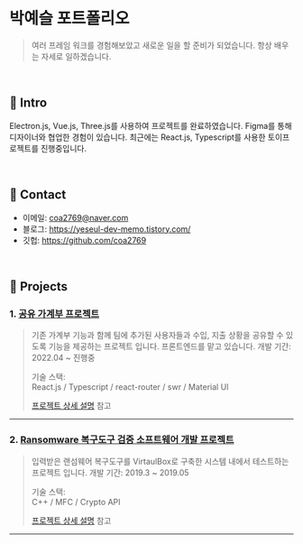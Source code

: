 # 박예슬 포트폴리오
> 여러 프레임 워크를 경험해보았고 새로운 일을 할 준비가 되었습니다. 항상 배우는 자세로 일하겠습니다.

</br>

## :pushpin: Intro
Electron.js, Vue.js, Three.js를 사용하여 프로젝트를 완료하였습니다.
Figma를 통해 디자이너와 협업한 경험이 있습니다.
최근에는 React.js, Typescript를 사용한 토이프로젝트를 진행중입니다.

</br>

## :pushpin: Contact
- 이메일: coa2769@naver.com
- 블로그: https://yeseul-dev-memo.tistory.com/
- 깃헙: https://github.com/coa2769

</br>

## :pushpin: Projects
### 1. [공유 가계부 프로젝트](https://github.com/coa2769/RBV-Web)
> 기존 가계부 기능과 함께 팀에 추가된 사용자들과 수입, 지출 상황을 공유할 수 있도록 기능을 제공하는 프로젝트 입니다.
> 프론트엔드를 맡고 있습니다.
>개발 기간: 2022.04 ~ 진행중
>  
>기술 스택:  
>React.js / Typescript / react-router / swr / Material UI   
>  
>[프로젝트 상세 설명](https://github.com/coa2769/RBV-Web) 참고

---

### 2. [Ransomware 복구도구 검증 소프트웨어 개발 프로젝트](https://github.com/coa2769/Ransomware-recovery-validation-tool)
> 입력받은 랜섬웨어 복구도구를 VirtaulBox로 구축한 시스템 내에서 테스트하는 프로젝트 입니다.
>개발 기간: 2019.3 ~ 2019.05
>  
>기술 스택:  
>C++ / MFC / Crypto API
>  
>[프로젝트 상세 설명](https://github.com/coa2769/Ransomware-recovery-validation-tool) 참고

---

